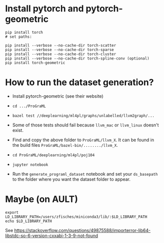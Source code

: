 
# Install pytorch and pytorch-geometric
```
pip install torch
# set paths: 

pip install --verbose --no-cache-dir torch-scatter
pip install --verbose --no-cache-dir torch-sparse
pip install --verbose --no-cache-dir torch-cluster
pip install --verbose --no-cache-dir torch-spline-conv (optional)
pip install torch-geometric
```


# How to run the dataset generation?

* Install pytorch-geometric (see their website)

* `cd .../ProGraML`
* `bazel test //deeplearning/ml4pl/graphs/unlabelled/llvm2graph/...`
*  Some of those tests should fail because `llvm_mac` or `llvm_linux` doesn't exist.
* Find and copy the above folder to `ProGraML/llvm_X`. It can be found in the build files `ProGraML/bazel-bin/......../llvm_X`.
* `cd ProGraML/deeplearning/ml4pl/poj104`
* `jupyter notebook`
* Run the `generate_programl_dataset` notebook and set your `ds_basepath` to the folder where you want the dataset folder to appear.

# Maybe (on AULT)
```
export LD_LIBRARY_PATH=/users/zfisches/miniconda3/lib/:$LD_LIBRARY_PATH
echo $LD_LIBRARY_PATH
```

See https://stackoverflow.com/questions/49875588/importerror-lib64-libstdc-so-6-version-cxxabi-1-3-9-not-found